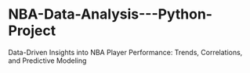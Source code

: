 # NBA-Data-Analysis---Python-Project
Data-Driven Insights into NBA Player Performance: Trends, Correlations, and Predictive Modeling
